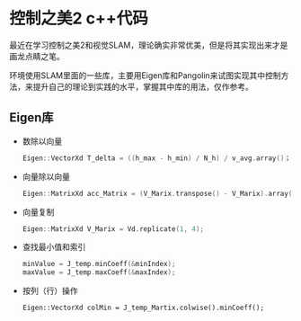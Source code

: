 # 控制之美2 c++代码

最近在学习控制之美2和视觉SLAM，理论确实非常优美，但是将其实现出来才是画龙点睛之笔。

环境使用SLAM里面的一些库，主要用Eigen库和Pangolin来试图实现其中控制方法，来提升自己的理论到实践的水平，掌握其中库的用法，仅作参考。

## Eigen库

- 数除以向量

  ```cpp
  Eigen::VectorXd T_delta = ((h_max - h_min) / N_h) / v_avg.array()；
  ```

- 向量除以向量

  ```cpp
  Eigen::MatrixXd acc_Matrix = (V_Marix.transpose() - V_Marix).array() / T_delta_Matrix.array();
  ```

- 向量复制

  ```cpp
  Eigen::MatrixXd V_Marix = Vd.replicate(1, 4);
  ```

- 查找最小值和索引

  ```cpp
  minValue = J_temp.minCoeff(&minIndex);
  maxValue = J_temp.maxCoeff(&maxIndex);
  ```

- 按列（行）操作

  ```
  Eigen::VectorXd colMin = J_temp_Martix.colwise().minCoeff();
  ```

  
